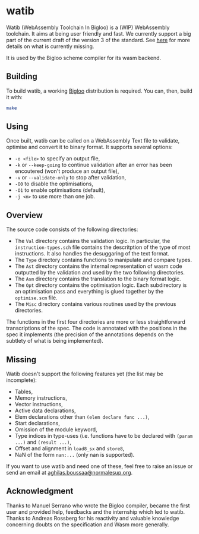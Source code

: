 # watib
Watib (WebAssembly Toolchain In Bigloo) is a (WIP) WebAssembly toolchain. It
aims at being user friendly and fast. We currently support a big part of the
current draft of the version 3 of the standard. See [here](#missing) for more
details on what is currently missing.

It is used by the Bigloo scheme compiler for its wasm backend.

## Building
To build watib, a working [Bigloo](https://www-sop.inria.fr/indes/fp/Bigloo/)
distribution is required. You can, then, build it with:

```sh
make
```
## Using
Once built, watib can be called on a WebAssembly Text file to validate,
optimise and convert it to binary format. It supports several options:
+ `-o <file>` to specify an output file,
+ `-k` or `--keep-going` to continue validation after an error has been
  encoutered (won't produce an output file),
+ `-v` or `--validate-only` to stop after validation,
+ `-O0` to disable the optimisations,
+ `-O1` to enable optimisations (default),
+ `-j <n>` to use more than one job.
## Overview
The source code consists of the following directories:
+ The `Val` directory contains the validation logic. In particular, the
  `instruction-types.sch` file contains the descritption of the type of most
  instructions. It also handles the desuggaring of the text format.
+ The `Type` directory contains functions to manipulate and compare types.
+ The `Ast` directory contains the internal representation of wasm code
  outputted by the validation and used by the two following directories.
+ The `Asm` directory contains the translation to the binary format logic.
+ The `Opt` directory contains the optimisation logic. Each subdirectory is an
  optimisation pass and everything is glued together by the `optimise.scm` file.
+ The `Misc` directory contains various routines used by the previous
  directories.

The functions in the first four directories are more or less straightforward
transcriptions of the spec. The code is annotated with the positions in the spec
it implements (the precision of the annotations depends on the subtlety of what
is being implemented).
## Missing
Watib doesn't support the following features yet (the list may be incomplete):
+ Tables,
+ Memory instructions,
+ Vector instructions,
+ Active data declarations,
+ Elem declarations other than `(elem declare func ...)`,
+ Start declarations,
+ Omission of the module keyword,
+ Type indices in type-uses (i.e. functions have to be declared with `(param ...)` and `(result ...)`,
+ Offset and alignment in `load8_sx` and `store8`,
+ NaN of the form `nan:...` (only nan is supported).

If you want to use watib and need one of these, feel free to raise an issue or
send an email at [aghilas.boussaa@normalesup.org](mailto:aghilas.boussaa@normalesup.org).

## Acknowledgment
Thanks to Manuel Serrano who wrote the Bigloo compiler, became the first user
and provided help, feedbacks and the internship which led to watib. Thanks to
Andreas Rossberg for his reactivity and valuable knowledge concerning doubts on
the specification and Wasm more generally.
